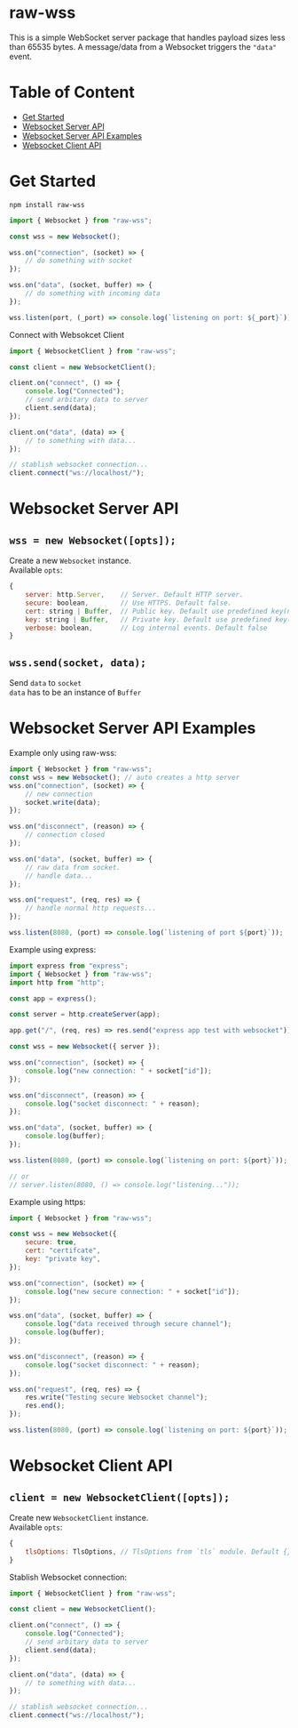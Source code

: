 # raw-wss

This is a simple WebSocket server package that handles payload sizes less than 65535 bytes. A message/data from a Websocket triggers the `"data"` event.

# Table of Content

-   [Get Started](#get-started)
-   [Websocket Server API](#websocket-server-api)
-   [Websocket Server API Examples](#websocket-server-api-examples)
-   [Websocket Client API](#websocket-client-api)

# Get Started

`npm install raw-wss`

```javascript
import { Websocket } from "raw-wss";

const wss = new Websocket();

wss.on("connection", (socket) => {
    // do something with socket
});

wss.on("data", (socket, buffer) => {
    // do something with incoming data
});

wss.listen(port, (_port) => console.log(`listening on port: ${_port}`));
```

Connect with Websokcet Client

```javascript
import { WebsocketClient } from "raw-wss";

const client = new WebsocketClient();

client.on("connect", () => {
    console.log("Connected");
    // send arbitary data to server
    client.send(data);
});

client.on("data", (data) => {
    // to something with data...
});

// stablish websocket connection...
client.connect("ws://localhost/");
```

# Websocket Server API

## `wss = new Websocket([opts]);`

Create a new `Websocket` instance. <br>
Available `opts`:<br>

```javascript
{
    server: http.Server,    // Server. Default HTTP server.
    secure: boolean,        // Use HTTPS. Default false.
    cert: string | Buffer,  // Public key. Default use predefined key(not secure)
    key: string | Buffer,   // Private key. Default use predefined key(not secure)
    verbose: boolean,       // Log internal events. Default false
}
```

## `wss.send(socket, data);`

Send `data` to `socket` <br>
`data` has to be an instance of `Buffer`

# Websocket Server API Examples

Example only using raw-wss:

```javascript
import { Websocket } from "raw-wss";
const wss = new Websocket(); // auto creates a http server
wss.on("connection", (socket) => {
    // new connection
    socket.write(data);
});

wss.on("disconnect", (reason) => {
    // connection closed
});

wss.on("data", (socket, buffer) => {
    // raw data from socket.
    // handle data...
});

wss.on("request", (req, res) => {
    // handle normal http requests...
});

wss.listen(8080, (port) => console.log(`listening of port ${port}`));
```

Example using express:

```javascript
import express from "express";
import { Websocket } from "raw-wss";
import http from "http";

const app = express();

const server = http.createServer(app);

app.get("/", (req, res) => res.send("express app test with websocket"));

const wss = new Websocket({ server });

wss.on("connection", (socket) => {
    console.log("new connection: " + socket["id"]);
});

wss.on("disconnect", (reason) => {
    console.log("socket disconnect: " + reason);
});

wss.on("data", (socket, buffer) => {
    console.log(buffer);
});

wss.listen(8080, (port) => console.log(`listening on port: ${port}`));

// or
// server.listen(8080, () => console.log("listening..."));
```

Example using https:

```javascript
import { Websocket } from "raw-wss";

const wss = new Websocket({
    secure: true,
    cert: "certifcate",
    key: "private key",
});

wss.on("connection", (socket) => {
    console.log("new secure connection: " + socket["id"]);
});

wss.on("data", (socket, buffer) => {
    console.log("data received through secure channel");
    console.log(buffer);
});

wss.on("disconnect", (reason) => {
    console.log("socket disconnect: " + reason);
});

wss.on("request", (req, res) => {
    res.write("Testing secure Websocket channel");
    res.end();
});

wss.listen(8080, (port) => console.log(`listening on port: ${port}`));
```

# Websocket Client API

## `client = new WebsocketClient([opts]);`

Create new `WebsocketClient` instance.<br>
Available `opts`:<br>

```javascript
{
    tlsOptions: TlsOptions, // TlsOptions from `tls` module. Default {}
}
```

Stablish Websocket connection:

```javascript
import { WebsocketClient } from "raw-wss";

const client = new WebsocketClient();

client.on("connect", () => {
    console.log("Connected");
    // send arbitary data to server
    client.send(data);
});

client.on("data", (data) => {
    // to something with data...
});

// stablish websocket connection...
client.connect("ws://localhost/");
```
